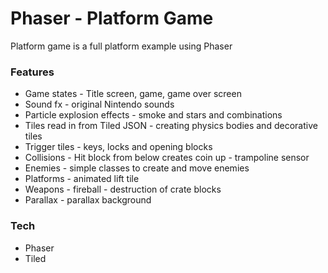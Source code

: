 # Phaser - Platform Game

Platform game is a full platform example using Phaser

### Features

* Game states - Title screen, game, game over screen
* Sound fx - original Nintendo sounds
* Particle explosion effects - smoke and stars and combinations
* Tiles read in from Tiled JSON - creating physics bodies and decorative tiles
* Trigger tiles - keys, locks and opening blocks
* Collisions - Hit block from below creates coin up - trampoline sensor
* Enemies - simple classes to create and move enemies
* Platforms - animated lift tile
* Weapons - fireball - destruction of crate blocks
* Parallax - parallax background

### Tech

* Phaser
* Tiled
